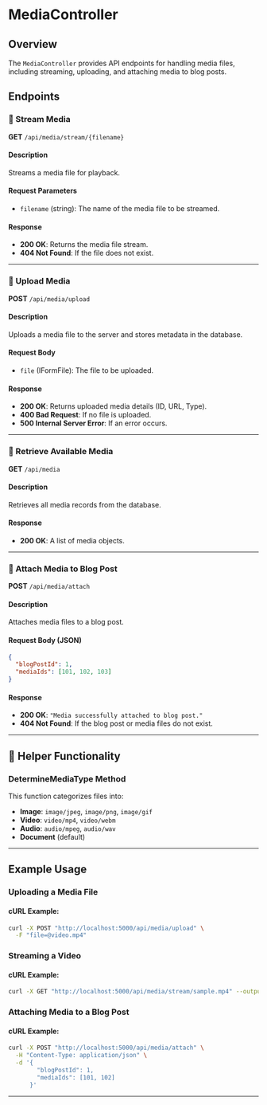 # MediaController

## Overview
The `MediaController` provides API endpoints for handling media files, including streaming, uploading, and attaching media to blog posts. 

## Endpoints

### 📌 Stream Media
**GET** `/api/media/stream/{filename}`

#### Description
Streams a media file for playback.

#### Request Parameters
- `filename` (string): The name of the media file to be streamed.

#### Response
- **200 OK**: Returns the media file stream.
- **404 Not Found**: If the file does not exist.

---

### 📌 Upload Media
**POST** `/api/media/upload`

#### Description
Uploads a media file to the server and stores metadata in the database.

#### Request Body
- `file` (IFormFile): The file to be uploaded.

#### Response
- **200 OK**: Returns uploaded media details (ID, URL, Type).
- **400 Bad Request**: If no file is uploaded.
- **500 Internal Server Error**: If an error occurs.

---

### 📌 Retrieve Available Media
**GET** `/api/media`

#### Description
Retrieves all media records from the database.

#### Response
- **200 OK**: A list of media objects.

---

### 📌 Attach Media to Blog Post
**POST** `/api/media/attach`

#### Description
Attaches media files to a blog post.

#### Request Body (JSON)
```json
{
  "blogPostId": 1,
  "mediaIds": [101, 102, 103]
}
```

#### Response
- **200 OK**: `"Media successfully attached to blog post."`
- **404 Not Found**: If the blog post or media files do not exist.

---

## 🔧 Helper Functionality

### DetermineMediaType Method
This function categorizes files into:
- **Image**: `image/jpeg`, `image/png`, `image/gif`
- **Video**: `video/mp4`, `video/webm`
- **Audio**: `audio/mpeg`, `audio/wav`
- **Document** (default)

---

## Example Usage

### Uploading a Media File
#### cURL Example:
```sh
curl -X POST "http://localhost:5000/api/media/upload" \
  -F "file=@video.mp4"
```

### Streaming a Video
#### cURL Example:
```sh
curl -X GET "http://localhost:5000/api/media/stream/sample.mp4" --output sample.mp4
```

### Attaching Media to a Blog Post
#### cURL Example:
```sh
curl -X POST "http://localhost:5000/api/media/attach" \
  -H "Content-Type: application/json" \
  -d '{
        "blogPostId": 1,
        "mediaIds": [101, 102]
      }'
```

---

